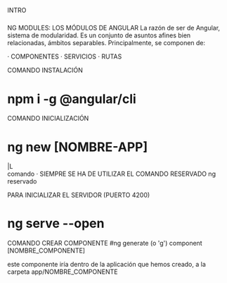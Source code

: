 INTRO
#####

NG MODULES: LOS MÓDULOS DE ANGULAR
La razón de ser de Angular, sistema de modularidad. Es un conjunto de asuntos afines bien relacionadas, ámbitos separables. Principalmente, se componen de:

· COMPONENTES
· SERVICIOS
· RUTAS

COMANDO INSTALACIÓN
# npm i -g @angular/cli

COMANDO INICIALIZACIÓN
# ng new [NOMBRE-APP]
|L  
comando        · SIEMPRE SE HA DE UTILIZAR EL COMANDO RESERVADO ng
reservado

PARA INICIALIZAR EL SERVIDOR (PUERTO 4200)
# ng serve --open

COMANDO CREAR COMPONENTE
#ng generate (o 'g') component [NOMBRE_COMPONENTE]

este componente iría dentro de la aplicación que hemos creado, a la carpeta app/NOMBRE_COMPONENTE